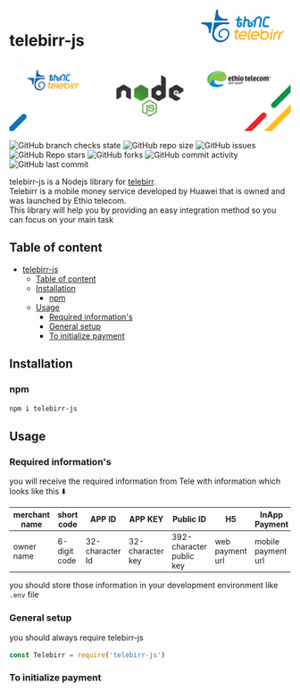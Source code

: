 <a href="https://aimeos.org/">
    <img src="img/telebirrlogo.png" alt="Telebirr" title="Aimeos" align="right" height="60" />
</a>

# telebirr-js

![](img/telebanner.png)

![GitHub branch checks state](https://img.shields.io/github/checks-status/MelakuDemeke/telebirr-js/main)
![GitHub repo size](https://img.shields.io/github/repo-size/MelakuDemeke/telebirr-js)
![GitHub issues](https://img.shields.io/github/issues/MelakuDemeke/telebirr-js)
![GitHub Repo stars](https://img.shields.io/github/stars/MelakuDemeke/telebirr-js?logo=github&style=flat)
![GitHub forks](https://img.shields.io/github/forks/MelakuDemeke/telebirr-js?logo=github&style=falt)
![GitHub commit activity](https://img.shields.io/github/commit-activity/m/MelakuDemeke/telebirr-js?logo=github)
![GitHub last commit](https://img.shields.io/github/last-commit/MelakuDemeke/telebirr-js)

telebirr-js is a Nodejs library for [telebirr](https://www.ethiotelecom.et/telebirr/).  
Telebirr is a mobile money service developed by Huawei that is owned and was launched by Ethio telecom.  
This library will help you by providing an easy integration method so you can focus on your main task

## Table of content
- [telebirr-js](#telebirr-js)
  - [Table of content](#table-of-content)
  - [Installation](#installation)
    - [npm](#npm)
  - [Usage](#usage)
    - [Required information's](#required-informations)
    - [General setup](#general-setup)
    - [To initialize payment](#to-initialize-payment)

## Installation
### npm
```
npm i telebirr-js
```

## Usage
### Required information's
you will receive the required information from Tele with information which looks like this :arrow_down:

| merchant name   | short code   |  APP ID | APP KEY  |  Public ID | H5  | InApp Payment   |
|---|---|---|---|---|---|---|
| owner name  | 6-digit code  | 32-character Id  | 32-character key  | 392-character public key  | web payment url  | mobile payment url  |

you should store those information in your development environment like `.env` file

### General setup
you should always require telebirr-js
```javascript
const Telebirr = require('telebirr-js')
```
### To initialize payment
